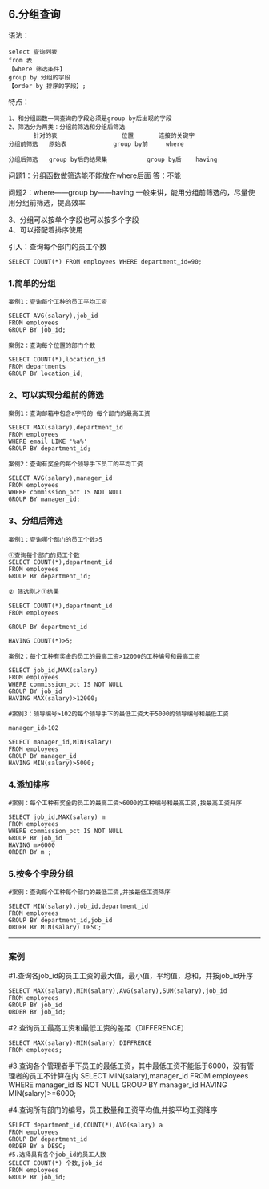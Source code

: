 
## 6.分组查询

语法：

	select 查询列表
	from 表
	【where 筛选条件】
	group by 分组的字段
	【order by 排序的字段】;

特点：

	1、和分组函数一同查询的字段必须是group by后出现的字段
	2、筛选分为两类：分组前筛选和分组后筛选
		   针对的表				     位置		  连接的关键字
	分组前筛选	原始表				group by前	  where

	分组后筛选	group by后的结果集    		group by后	 having

问题1：分组函数做筛选能不能放在where后面
答：不能

问题2：where——group by——having
一般来讲，能用分组前筛选的，尽量使用分组前筛选，提高效率

3、分组可以按单个字段也可以按多个字段  
4、可以搭配着排序使用
 


引入：查询每个部门的员工个数

	SELECT COUNT(*) FROM employees WHERE department_id=90;

### 1.简单的分组
```
案例1：查询每个工种的员工平均工资
	
SELECT AVG(salary),job_id
FROM employees
GROUP BY job_id;
```
	
```
案例2：查询每个位置的部门个数

SELECT COUNT(*),location_id
FROM departments
GROUP BY location_id;
```

### 2、可以实现分组前的筛选
```
案例1：查询邮箱中包含a字符的 每个部门的最高工资

SELECT MAX(salary),department_id
FROM employees
WHERE email LIKE '%a%'
GROUP BY department_id;
```
```
案例2：查询有奖金的每个领导手下员工的平均工资

SELECT AVG(salary),manager_id
FROM employees
WHERE commission_pct IS NOT NULL
GROUP BY manager_id;
  ```


### 3、分组后筛选
```
案例1：查询哪个部门的员工个数>5

①查询每个部门的员工个数
SELECT COUNT(*),department_id
FROM employees
GROUP BY department_id;

② 筛选刚才①结果

SELECT COUNT(*),department_id
FROM employees

GROUP BY department_id

HAVING COUNT(*)>5;
```
```
案例2：每个工种有奖金的员工的最高工资>12000的工种编号和最高工资

SELECT job_id,MAX(salary)
FROM employees
WHERE commission_pct IS NOT NULL
GROUP BY job_id
HAVING MAX(salary)>12000;
```
```
#案例3：领导编号>102的每个领导手下的最低工资大于5000的领导编号和最低工资

manager_id>102

SELECT manager_id,MIN(salary)
FROM employees
GROUP BY manager_id
HAVING MIN(salary)>5000;
```

### 4.添加排序
```
#案例：每个工种有奖金的员工的最高工资>6000的工种编号和最高工资,按最高工资升序

SELECT job_id,MAX(salary) m
FROM employees
WHERE commission_pct IS NOT NULL
GROUP BY job_id
HAVING m>6000
ORDER BY m ;
```



### 5.按多个字段分组
```
#案例：查询每个工种每个部门的最低工资,并按最低工资降序

SELECT MIN(salary),job_id,department_id
FROM employees
GROUP BY department_id,job_id
ORDER BY MIN(salary) DESC;
```
---
### 案例

#1.查询各job_id的员工工资的最大值，最小值，平均值，总和，并按job_id升序

	SELECT MAX(salary),MIN(salary),AVG(salary),SUM(salary),job_id
	FROM employees
	GROUP BY job_id
	ORDER BY job_id;


#2.查询员工最高工资和最低工资的差距（DIFFERENCE）

	SELECT MAX(salary)-MIN(salary) DIFFRENCE
	FROM employees;
	
#3.查询各个管理者手下员工的最低工资，其中最低工资不能低于6000，没有管理者的员工不计算在内
	SELECT MIN(salary),manager_id
	FROM employees
	WHERE manager_id IS NOT NULL
	GROUP BY manager_id
	HAVING MIN(salary)>=6000;

#4.查询所有部门的编号，员工数量和工资平均值,并按平均工资降序

	SELECT department_id,COUNT(*),AVG(salary) a
	FROM employees
	GROUP BY department_id
	ORDER BY a DESC;
	#5.选择具有各个job_id的员工人数
	SELECT COUNT(*) 个数,job_id
	FROM employees
	GROUP BY job_id;
